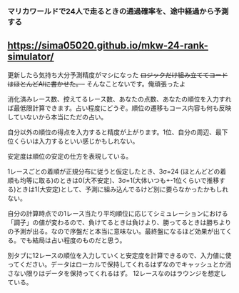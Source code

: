 ### マリカワールドで24人で走るときの通過確率を、途中経過から予測する
## https://sima05020.github.io/mkw-24-rank-simulator/

更新したら気持ち大分予測精度がマシになった
~~ロジックだけ組み立ててコードはほとんどAIに書かせた。-~~ そんなことないです。俺頑張ったよ

消化済みレース数、控えてるレース数、あなたの点数、あなたの順位を入力すれば最低限計算できます。占い程度にどうぞ。順位の遷移もコース内容も何も反映していないから本当にただの占い。

自分以外の順位の得点を入力すると精度が上がります。1位、自分の周辺、最下位くらいは入力するといい感じかもしれない。

安定度は順位の安定の仕方を表現している。

1レースごとの着順が正規分布に従うと仮定したとき、3σ=24 (ほとんどどの着順も均等に取る)のときは0(大不安定)、3σ=1(大体いつも+-1位くらいで推移する)ときは1(大安定)として、予測に組み込んでるけど別に要らなかったかもしれない。

自分の計算時点での1レース当たり平均順位に応じてシミュレーションにおける「調子」の値が変わるので、負けてるときは負けより、勝ってるときは勝ちよりの予測が出る。なので序盤だと本当に意味ない。最終盤になるほど効果が出てくる。でも結局は占い程度のものだと思う。

別タブに12レースの順位を入力していくと安定度を計算できるので、入力値に使ってください。データはローカルで保持してくれるはずなのでキャッシュとか消さない限りはデータを保持ってくれるはず。
12レースなのはラウンジを想定している。
